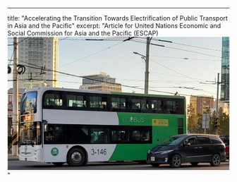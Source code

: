 ---
title: "Accelerating the Transition Towards Electrification of Public Transport in Asia and the Pacific"
excerpt: "Article for United Nations Economic and Social Commission for Asia and the Pacific (ESCAP) <br/><img src='/images/ebus1.png'>"
